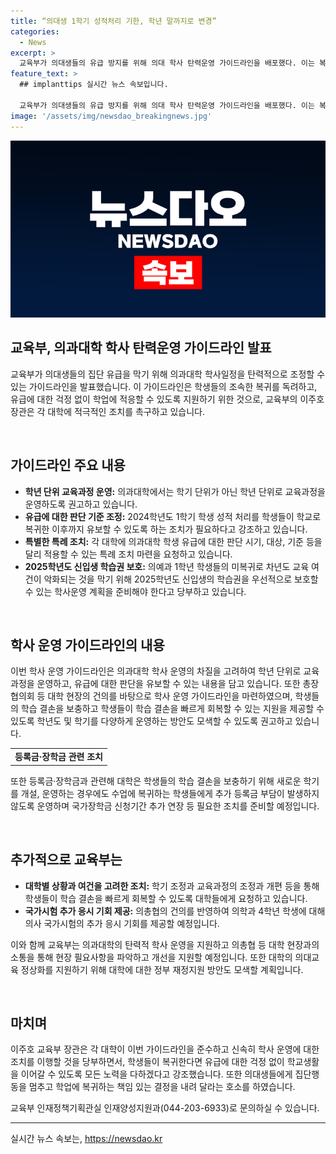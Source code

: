 ```yaml
---
title: “의대생 1학기 성적처리 기한, 학년 말까지로 변경”
categories:
  - News
excerpt: >
  교육부가 의대생들의 유급 방지를 위해 의대 학사 탄력운영 가이드라인을 배포했다. 이는 복귀를 독려하고 유급에 대한 걱정 없이 학업에 적응할 수 있도록 지원하는 것이 목적이다. 각 대학은 학년 단위로 학사운영을 조정하고, 유급에 대한 특례 조치를 마련할 수 있으며, 2025학년도 신입생의 학습권을 보호할 필요가 있다. 교육부는 대학이 가이드라인을 준수하고 상황에 맞는 조치를 취하도록 권고하고, 의대교육 정상화를 지원할 방침이다. 
feature_text: >
  ## implanttips 실시간 뉴스 속보입니다.

  교육부가 의대생들의 유급 방지를 위해 의대 학사 탄력운영 가이드라인을 배포했다. 이는 복귀를 독려하고 유급에 대한 걱정 없이 학업에 적응할 수 있도록 지원하는 것이 목적이다. 각 대학은 학년 단위로 학사운영을 조정하고, 유급에 대한 특례 조치를 마련할 수 있으며, 2025학년도 신입생의 학습권을 보호할 필요가 있다. 교육부는 대학이 가이드라인을 준수하고 상황에 맞는 조치를 취하도록 권고하고, 의대교육 정상화를 지원할 방침이다. 
image: '/assets/img/newsdao_breakingnews.jpg'
---
```


<p><img src="/assets/img/newsdao_breakingnews.jpg" alt="implanttips 속보" /></p>

<h2 data-ke-size="size26">교육부, 의과대학 학사 탄력운영 가이드라인 발표</h2>

<p>교육부가 의대생들의 집단 유급을 막기 위해 의과대학 학사일정을 탄력적으로 조정할 수 있는 가이드라인을 발표했습니다. 이 가이드라인은 학생들의 조속한 복귀를 독려하고, 유급에 대한 걱정 없이 학업에 적응할 수 있도록 지원하기 위한 것으로, 교육부의 이주호 장관은 각 대학에 적극적인 조치를 촉구하고 있습니다.</p>

<p data-ke-size="size16">&nbsp;</p>

<h2 data-ke-size="size24">가이드라인 주요 내용</h2>

<ul>
  <li><b>학년 단위 교육과정 운영:</b> 의과대학에서는 학기 단위가 아닌 학년 단위로 교육과정을 운영하도록 권고하고 있습니다.</li>
  <li><b>유급에 대한 판단 기준 조정:</b> 2024학년도 1학기 학생 성적 처리를 학생들이 학교로 복귀한 이후까지 유보할 수 있도록 하는 조치가 필요하다고 강조하고 있습니다.</li>
  <li><b>특별한 특례 조치:</b> 각 대학에 의과대학 학생 유급에 대한 판단 시기, 대상, 기준 등을 달리 적용할 수 있는 특례 조치 마련을 요청하고 있습니다.</li>
  <li><b>2025학년도 신입생 학습권 보호:</b> 의예과 1학년 학생들의 미복귀로 차년도 교육 여건이 악화되는 것을 막기 위해 2025학년도 신입생의 학습권을 우선적으로 보호할 수 있는 학사운영 계획을 준비해야 한다고 당부하고 있습니다.</li>
</ul>

<p data-ke-size="size16">&nbsp;</p>

<h2 data-ke-size="size24">학사 운영 가이드라인의 내용</h2>

<p>이번 학사 운영 가이드라인은 의과대학 학사 운영의 차질을 고려하여 학년 단위로 교육과정을 운영하고, 유급에 대한 판단을 유보할 수 있는 내용을 담고 있습니다. 또한 총장협의회 등 대학 현장의 건의를 바탕으로 학사 운영 가이드라인을 마련하였으며, 학생들의 학습 결손을 보충하고 학생들이 학습 결손을 빠르게 회복할 수 있는 지원을 제공할 수 있도록 학년도 및 학기를 다양하게 운영하는 방안도 모색할 수 있도록 권고하고 있습니다.</p>

<table>
  <tr>
    <td style="text-align: center; height: 17px;"><b>등록금·장학금 관련 조치</b></td>
  </tr>
</table>

<p>또한 등록금·장학금과 관련해 대학은 학생들의 학습 결손을 보충하기 위해 새로운 학기를 개설, 운영하는 경우에도 수업에 복귀하는 학생들에게 추가 등록금 부담이 발생하지 않도록 운영하며 국가장학금 신청기간 추가 연장 등 필요한 조치를 준비할 예정입니다.</p>

<p data-ke-size="size16">&nbsp;</p>

<h2 data-ke-size="size24">추가적으로 교육부는</h2>

<ul>
  <li><b>대학별 상황과 여건을 고려한 조치:</b> 학기 조정과 교육과정의 조정과 개편 등을 통해 학생들이 학습 결손을 빠르게 회복할 수 있도록 대학들에게 요청하고 있습니다.</li>
  <li><b>국가시험 추가 응시 기회 제공:</b> 의총협의 건의를 반영하여 의학과 4학년 학생에 대해 의사 국가시험의 추가 응시 기회를 제공할 예정입니다.</li>
</ul>

<p>이와 함께 교육부는 의과대학의 탄력적 학사 운영을 지원하고 의총협 등 대학 현장과의 소통을 통해 현장 필요사항을 파악하고 개선을 지원할 예정입니다. 또한 대학의 의대교육 정상화를 지원하기 위해 대학에 대한 정부 재정지원 방안도 모색할 계획입니다.</p>

<p data-ke-size="size16">&nbsp;</p>

<h2 data-ke-size="size24">마치며</h2>

<p>이주호 교육부 장관은 각 대학이 이번 가이드라인을 준수하고 신속히 학사 운영에 대한 조치를 이행할 것을 당부하면서, 학생들이 복귀한다면 유급에 대한 걱정 없이 학교생활을 이어갈 수 있도록 모든 노력을 다하겠다고 강조했습니다. 또한 의대생들에게 집단행동을 멈추고 학업에 복귀하는 책임 있는 결정을 내려 달라는 호소를 하였습니다.</p>

<p>교육부 인재정책기획관실 인재양성지원과(044-203-6933)로 문의하실 수 있습니다.</p>

<hr>
실시간 뉴스 속보는, <a href="https://newsdao.kr" rel="dofollow">https://newsdao.kr</a>


